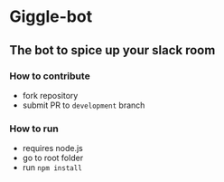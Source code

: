 # Giggle-bot 
## The bot to spice up your slack room

### How to contribute
- fork repository
- submit PR to `development` branch

### How to run
 - requires node.js
 - go to root folder 
 - run `npm install`